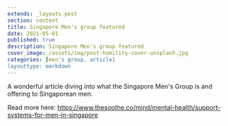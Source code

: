 ```yaml
---
extends: _layouts.post
section: content
title: Singapore Men's group featured
date: 2021-05-01
published: true
description: Singapore Men's group featured
cover_image: /assets/img/post-humility-cover-unsplash.jpg
categories: [men's group, article]
layouttype: markdown
---
```

A wonderful article diving into what the Singapore Men's Group is and offering to Singaporean men.

Read more here: https://www.thesoothe.co/mind/mental-health/support-systems-for-men-in-singapore
